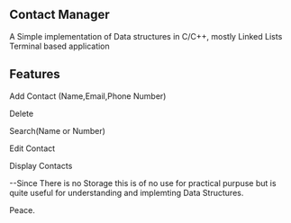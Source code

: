 ## Contact Manager

A Simple implementation of Data structures in C/C++, mostly Linked Lists
Terminal based application

## Features 

Add Contact (Name,Email,Phone Number)

Delete

Search(Name or Number)

Edit Contact

Display Contacts

--Since There is no Storage this is of no use for practical purpuse but is quite useful for understanding and implemting Data Structures.

Peace.